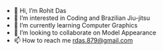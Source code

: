 - 👋 Hi, I’m Rohit Das
- 👀 I’m interested in Coding and Brazilian Jiu-jitsu
- 🌱 I’m currently learning Computer Graphics
- 💞️ I’m looking to collaborate on Model Appearance
- 📫 How to reach me rdas.879@gmail.com

<!---
rohit7044/rohit7044 is a ✨ special ✨ repository because its `README.md` (this file) appears on your GitHub profile.
You can click the Preview link to take a look at your changes.
--->
